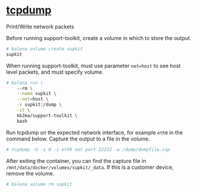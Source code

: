 # [tcpdump](https://www.tcpdump.org/)

Print/Write network packets

Before running support-toolkit, create a volume in which to store the output.
```bash
# balena volume create supkit
supkit
```

When running support-toolkit, must use parameter `net=host` to see host level packets, and must specify volume.
```bash
# balena run \
    --rm \
    --name supkit \
    --net=host \
    -v supkit:/dump \
    -it \
    kb2ma/support-toolkit \
    bash
```

Run tcpdump on the expected network interface, for example `eth0` in the command below. Capture the output to a file in the volume.
```bash
# tcpdump -U -s 0 -i eth0 not port 22222 -w /dump/dumpfile.cap
```

After exiting the container, you can find the capture file in `/mnt/data/docker/volumes/supkit/_data`. If this is a customer device, remove the volume.
```bash
# balena volume rm supkit
```